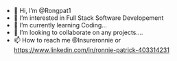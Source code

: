 - 👋 Hi, I’m @Rongpat1
- 👀 I’m interested in Full Stack Software Developement  
- 🌱 I’m currently learning Coding...
- 💞️ I’m looking to collaborate on any projects.... 
- 📫 How to reach me @Insureronnie or https://www.linkedin.com/in/ronnie-patrick-403314231

<!---
Rongpat1/Rongpat1 is a ✨ special ✨ repository because its `README.md` (this file) appears on your GitHub profile.
You can click the Preview link to take a look at your changes.
--->

